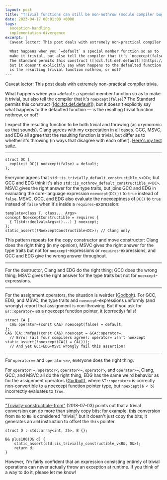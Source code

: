 ```yaml
---
layout: post
title: "Trivial functions can still be non-nothrow (modulo compiler bugs)"
date: 2023-04-17 00:01:00 +0000
tags:
  exception-handling
  implementation-divergence
excerpt: |
  Caveat lector: This post deals with extremely non-practical compiler trivia.

  What happens when you `=default` a special member function so as to
  make it trivial, but also tell the compiler that it's `noexcept(false)`?
  The Standard permits this construct ([[dcl.fct.def.default]](https://eel.is/c++draft/dcl.fct.def.default#2.3)),
  but it doesn't explicitly say what happens to the defaulted function —
  is the resulting trivial function nothrow, or not?
---
```


Caveat lector: This post deals with extremely non-practical compiler trivia.

What happens when you `=default` a special member function so as to
make it trivial, but also tell the compiler that it's `noexcept(false)`?
The Standard permits this construct ([[dcl.fct.def.default]](https://eel.is/c++draft/dcl.fct.def.default#2.3)),
but it doesn't explicitly say what happens to the defaulted function —
is the resulting trivial function nothrow, or not?

I expect the resulting function to be both trivial and throwing
(as oxymoronic as that sounds). Clang agrees with my expectation
in all cases. GCC, MSVC, and EDG all agree that the resulting function
is trivial, but differ as to whether it's throwing (in ways that disagree
with each other). [Here's my test suite.](https://godbolt.org/z/x3jY9b3Mh)

---

    struct DC {
      explicit DC() noexcept(false) = default;
    };

Everyone agrees that `std::is_trivially_default_constructible_v<DC>`;
but GCC and EDG think it's also `std::is_nothrow_default_constructible_v<DC>`.
MSVC gives the right answer for the type traits, but joins GCC and EDG in
evaluating the core-language expression `noexcept(DC())` to `true` instead of `false`.
MSVC, GCC, and EDG also evaluate the noexceptness of `DC()` to `true` instead of `false`
when it's inside a `requires`-expression:

    template<class T, class... Args>
    concept NoexceptConstructible = requires {
      { T(std::declval<Args>()...) } noexcept;
    };
    static_assert(!NoexceptConstructible<DC>); // Clang only

This pattern repeats for the copy constructor and move constructor:
Clang does the right thing (in my opinion), MSVC gives the right answer for
the type traits but not for `noexcept`-expressions or `requires`-expressions,
and GCC and EDG give the wrong answer throughout.

---

For the destructor, Clang and EDG do the right thing; GCC does the wrong thing;
MSVC gives the right answer for the type traits but not for `noexcept`-expressions.

---

For the assignment operators, the situation is weirder ([Godbolt](https://godbolt.org/z/PPx4G4P9s)).
For GCC, EDG, and MSVC, the type traits and `noexcept`-expressions uniformly
(and wrongly) report that assignment is non-throwing. But if you ask for
`&T::operator=` as a noexcept function pointer, it (correctly) fails!

    struct CA {
      CA& operator=(const CA&) noexcept(false) = default;
    };
    CA& (CA::*mfpa)(const CA&) noexcept = &CA::operator=;
      // Error (all four compilers agree): operator= isn't noexcept
    static_assert(!noexcept(CA() = CA()));
      // And yet GCC+EDG+MSVC wrongly fail this assertion!

---

For `operator==` and `operator<=>`, everyone does the right thing.

For `operator!=`, `operator<`, `operator<=`, `operator>`, and `operator>=`,
Clang, GCC, and MSVC all do the right thing; EDG has the same weird behavior
as for the assignment operators ([Godbolt](https://godbolt.org/z/sG9TjYP4z)),
where `&T::operator<` is correctly non-convertible to a noexcept function pointer
type, but `noexcept(a < b)` incorrectly evaluates to `true`.

---

["Trivially-constructible-from"](/blog/2018/07/03/trivially-constructible-from/) (2018-07-03)
points out that a trivial conversion can do more than simply copy bits; for example,
[this](https://godbolt.org/z/s11oj4xro) conversion from `D&` to `B&` is considered
"trivial," but it doesn't just copy the bits; it generates an `add` instruction to
offset the `this` pointer.

    struct D : std::array<int, 25>, B {};

    B& plus100(D& d) {
        static_assert(std::is_trivially_constructible_v<B&, D&>);
        return d;
    }

However, I'm fairly confident that an expression consisting entirely of trivial operations
can never actually throw an exception at runtime. If you think of a way to do it,
please let me know!
